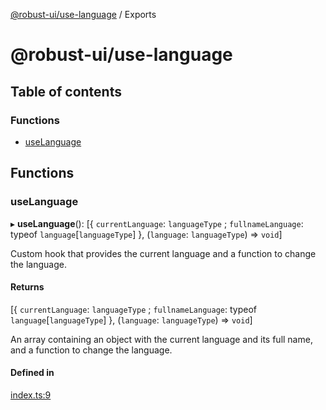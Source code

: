 [@robust-ui/use-language](README.md) / Exports

# @robust-ui/use-language

## Table of contents

### Functions

- [useLanguage](modules.md#uselanguage)

## Functions

### useLanguage

▸ **useLanguage**(): [\{ `currentLanguage`: `languageType` ; `fullnameLanguage`: typeof `language`[`languageType`]  }, (`language`: `languageType`) => `void`]

Custom hook that provides the current language and a function to change the language.

#### Returns

[\{ `currentLanguage`: `languageType` ; `fullnameLanguage`: typeof `language`[`languageType`]  }, (`language`: `languageType`) => `void`]

An array containing an object with the current language and its full name, and a function to change the language.

#### Defined in

[index.ts:9](https://github.com/nahuelRosas/robust-ui/blob/148f787/packages/hooks/use-language/src/index.ts#L9)
